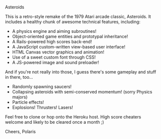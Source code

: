 Asteroids

This is a retro-style remake of the 1979 Atari arcade classic, Asteroids.
It includes a healthy chunk of awesome technical features, including:

- A physics engine and aiming subroutines!
- Object-oriented game entities and prototypal inheritance!
- A Rails-powered high scores back-end!
- A JavaScript custom-written view-based user interface!
- HTML Canvas vector graphics and animation!
- Use of a sweet custom font through CSS!
- A JS-powered image and sound preloader!

And if you're not really into those, I guess there's some gameplay and stuff in there, too...

- Randomly spawning saucers!
- Collapsing asteroids with semi-conserved momentum! (sorry Physics majors)
- Particle effects!
- Explosions! Thrusters! Lasers!

Feel free to clone or hop onto the Heroku host. High score cheaters welcome and likely to be cleared once a month ;)

Cheers,
Polaris